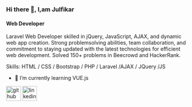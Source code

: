 
### Hi there 👋, I,am Julfikar
#### Web Developer
Laravel Web Developer skilled in jQuery, JavaScript, AJAX, and dynamic web app creation. Strong problemsolving abilities, team collaboration, and commitment to staying updated with the latest technologies for
efficient web development. Solved 150+ problems in Beecrowd and HackerRank.


Skills: HTML / CSS / Bootstrap / PHP / Laravel /AJAX / JQuery /JS

- 🌱 I’m currently learning VUE.js 


[<img src='https://cdn.jsdelivr.net/npm/simple-icons@3.0.1/icons/github.svg' alt='github' height='40'>](https://github.com/julfikarchowdhury)  [<img src='https://cdn.jsdelivr.net/npm/simple-icons@3.0.1/icons/linkedin.svg' alt='linkedin' height='40'>](https://www.linkedin.com/in/md-julfikar-chowdhury-b16745246/)

